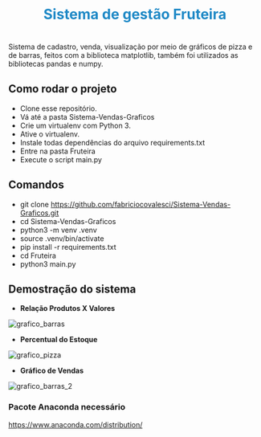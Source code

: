 
<div align="center">
  <h1 style="color:#1F89C6;padding:20px;">Sistema de gestão Fruteira</h1> 
</div>

 Sistema de cadastro, venda, visualização por meio de gráficos de pizza e de barras, feitos com a biblioteca matplotlib, também foi utilizados as bibliotecas pandas e numpy.
 
## Como rodar o projeto
* Clone esse repositório.
* Vá até a pasta Sistema-Vendas-Graficos
* Crie um virtualenv com Python 3.
* Ative o virtualenv.
* Instale todas dependências do arquivo requirements.txt
* Entre na pasta Fruteira
* Execute o script main.py

## Comandos
* git clone https://github.com/fabriciocovalesci/Sistema-Vendas-Graficos.git
* cd Sistema-Vendas-Graficos
* python3 -m venv .venv
* source .venv/bin/activate
* pip install -r requirements.txt
* cd Fruteira
* python3 main.py


## Demostração do sistema

* **Relação Produtos X Valores**

![grafico_barras](https://user-images.githubusercontent.com/40548641/83092898-b9ad1500-a074-11ea-94fb-9a3441d6d113.png)


* **Percentual do Estoque**

![grafico_pizza](https://user-images.githubusercontent.com/40548641/83092895-b6198e00-a074-11ea-9196-c3bd64693196.png)


* **Gráfico de Vendas**

![grafico_barras_2](https://user-images.githubusercontent.com/40548641/83092904-bd409c00-a074-11ea-8f6e-c973591b93fb.png)


### Pacote Anaconda necessário
https://www.anaconda.com/distribution/

